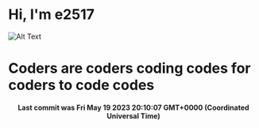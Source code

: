 # Hi, I'm e2517

![Alt Text](https://github.com/E2517/e2517/blob/master/images/background.gif)

# Coders are coders coding codes for coders to code codes

<h4 align="center">Last commit was Fri May 19 2023 20:10:07 GMT+0000 (Coordinated Universal Time)</h4>
